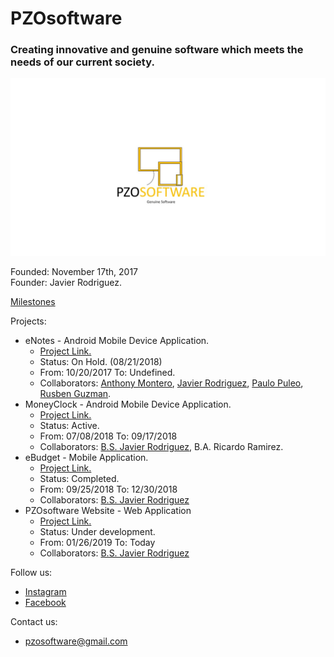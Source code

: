 # PZOsoftware
### Creating innovative and genuine software which meets the needs of our current society.
![LOGO](https://github.com/Javierod/PZOsoftware/blob/master/PZOsoftware%20-%20Logo.jpg "PZOSOFTWARE logo")

Founded: November 17th, 2017<br>
Founder: Javier Rodriguez.<br>

[Milestones](https://github.com/PZOsoftware/PZOsoftware/blob/master/milestones.md "Company Milestone")

Projects:
  + eNotes - Android Mobile Device Application.
    - [Project Link.](https://github.com/Javierod/SharedList-sList "Project Link")
    - Status: On Hold. (08/21/2018)
    - From: 10/20/2017 To: Undefined.
    - Collaborators: [Anthony Montero](https://github.com/anth0nieto), [Javier Rodriguez](https://github.com/Javierod), [Paulo Puleo](https://github.com/puleopaulo), [Rusben Guzman](https://github.com/ruzguz).
  + MoneyClock - Android Mobile Device Application.
    - [Project Link.](https://github.com/Javierod/eCheck "Project Link")
    - Status: Active.
    - From: 07/08/2018 To: 09/17/2018
    - Collaborators: [B.S. Javier Rodriguez](https://github.com/Javierod), B.A. Ricardo Ramirez.
  + eBudget - Mobile Application.
    - [Project Link.](https://github.com/PZOsoftware/eBudget "Project Link")
    - Status: Completed.
    - From: 09/25/2018 To: 12/30/2018
    - Collaborators: [B.S. Javier Rodriguez](https://github.com/Javierod)
  + PZOsoftware Website - Web Application
    - [Project Link.](https://github.com/PZOsoftware/PZsoftware-web "PZO software website")
    - Status: Under development.
    - From: 01/26/2019 To: Today
    - Collaborators: [B.S. Javier Rodriguez](https://github.com/Javierod) 
    
Follow us: 
  + [Instagram](https://www.instagram.com/pzosoftware/ "Instagram Account")
  + [Facebook](https://www.facebook.com/pzosoftware/ "Facebook Account")

Contact us:
  + pzosoftware@gmail.com
